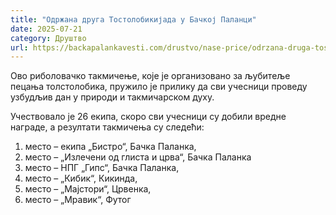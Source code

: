 ```yaml
---
title: "Одржана друга Тостолобикијада у Бачкој Паланци"
date: 2025-07-21
category: Друштво
url: https://backapalankavesti.com/drustvo/nase-price/odrzana-druga-tostolobikijada-u-backoj-palanci/
---
```


Ово риболовачко такмичење, које је организовано за љубитеље пецања толстолобика, пружило је прилику да сви учесници проведу узбудљив дан у природи и такмичарском духу.

Учествовало је 26 екипа, скоро сви учесници су добили вредне награде, а резултати такмичења су следећи:
1. место – екипа „Бистро“, Бачка Паланка,
2. место – „Излечени од глиста и црва“, Бачка Паланка
3. место – НПГ „Гипс“, Бачка Паланка,
4. место – „Кибик“, Кикинда,
5. место – „Мајстори“, Црвенка,
6. место – „Мравик“, Футог
